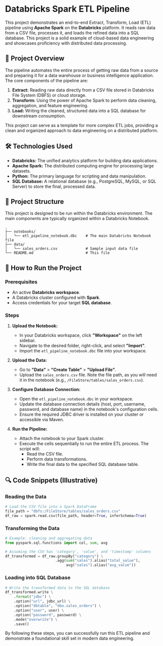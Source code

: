 # Databricks Spark ETL Pipeline

This project demonstrates an end-to-end Extract, Transform, Load (ETL) pipeline using **Apache Spark** on the **Databricks** platform. It reads raw data from a CSV file, processes it, and loads the refined data into a SQL database. This project is a solid example of cloud-based data engineering and showcases proficiency with distributed data processing.

## 🚀 Project Overview

The pipeline automates the entire process of getting raw data from a source and preparing it for a data warehouse or business intelligence application. The core components of the pipeline are:

1.  **Extract:** Reading raw data directly from a CSV file stored in Databricks File System (DBFS) or cloud storage.
2.  **Transform:** Using the power of Apache Spark to perform data cleaning, aggregation, and feature engineering.
3.  **Load:** Writing the cleaned, structured data into a SQL database for downstream consumption.

This project can serve as a template for more complex ETL jobs, providing a clean and organized approach to data engineering on a distributed platform.

## 🛠️ Technologies Used

  * **Databricks:** The unified analytics platform for building data applications.
  * **Apache Spark:** The distributed computing engine for processing large datasets.
  * **Python:** The primary language for scripting and data manipulation.
  * **SQL Database:** A relational database (e.g., PostgreSQL, MySQL, or SQL Server) to store the final, processed data.

## 📂 Project Structure

This project is designed to be run within the Databricks environment. The main components are typically organized within a Databricks Notebook.

```
.
├── notebooks/
│   └── etl_pipeline_notebook.dbc    # The main Databricks Notebook file
├── data/
│   └── sales_orders.csv             # Sample input data file
└── README.md                        # This file
```

## 📝 How to Run the Project

### **Prerequisites**

  * An active **Databricks workspace**.
  * A Databricks cluster configured with **Spark**.
  * Access credentials for your target **SQL database**.

### **Steps**

1.  **Upload the Notebook:**

      * In your Databricks workspace, click **"Workspace"** on the left sidebar.
      * Navigate to the desired folder, right-click, and select **"Import"**.
      * Import the `etl_pipeline_notebook.dbc` file into your workspace.

2.  **Upload the Data:**

      * Go to **"Data"** \> **"Create Table"** \> **"Upload File"**.
      * Upload the `sales_orders.csv` file. Note the file path, as you will need it in the notebook (e.g., `/FileStore/tables/sales_orders.csv`).

3.  **Configure Database Connection:**

      * Open the `etl_pipeline_notebook.dbc` in your workspace.
      * Update the database connection details (host, port, username, password, and database name) in the notebook's configuration cells.
      * Ensure the required JDBC driver is installed on your cluster or accessible via Maven.

4.  **Run the Pipeline:**

      * Attach the notebook to your Spark cluster.
      * Execute the cells sequentially to run the entire ETL process. The script will:
          * Read the CSV file.
          * Perform data transformations.
          * Write the final data to the specified SQL database table.

## 🔍 Code Snippets (Illustrative)

### **Reading the Data**

```python
# Load the CSV file into a Spark DataFrame
file_path = "dbfs:/FileStore/tables/sales_orders.csv"
df_raw = spark.read.csv(file_path, header=True, inferSchema=True)
```

### **Transforming the Data**

```python
# Example: cleaning and aggregating data
from pyspark.sql.functions import col, sum, avg

# Assuming the CSV has 'category', 'value', and 'timestamp' columns
df_transformed = df_raw.groupBy("category") \
                       .agg(sum("sales").alias("total_value"),
                            avg("sales").alias("avg_value"))
```

### **Loading into SQL Database**

```python
# Write the transformed data to the SQL database
df_transformed.write \
    .format("jdbc") \
    .option("url", jdbc_url) \
    .option("dbtable", "dbo.sales_orders") \
    .option("user", user) \
    .option("password", password) \
    .mode("overwrite") \
    .save()
```

By following these steps, you can successfully run this ETL pipeline and demonstrate a foundational skill set in modern data engineering.
